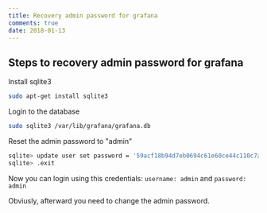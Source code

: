 ```yaml
---
title: Recovery admin password for grafana
comments: true
date: 2018-01-13
---
```

## Steps to recovery admin password for grafana 

Install sqlite3

```sh
sudo apt-get install sqlite3
```
 
Login to the database

```sh
sudo sqlite3 /var/lib/grafana/grafana.db
```
 
Reset the admin password to "admin"

```sh
sqlite> update user set password = '59acf18b94d7eb0694c61e60ce44c110c7a683ac6a8f09580d626f90f4a242000746579358d77dd9e570e83fa24faa88a8a6', salt = 'F3FAxVm33R' where login = 'admin';
sqlite> .exit
```  

Now you can login using this credentials: `username: admin` and `password: admin`
 

Obviusly, afterward you need to change the admin password.
